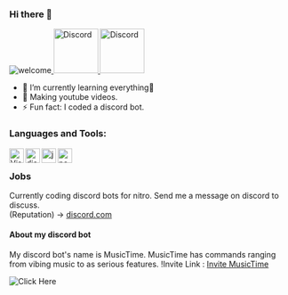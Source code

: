 ### Hi there 👋
![welcome](https://imgur.com/hIF5q3k)<a href="https://discord.gg/VSugGX7">
    <img src="https://user-images.githubusercontent.com/59381835/92191514-d649ad80-ee18-11ea-9bc4-e95c7a122a99.png" alt="Discord" width="80"/>
  </a>
  <a href="https://www.youtube.com/channel/UC9xBpEHyRxZlOKmRK7nDWvw/videos?view_as=subscriber">
    <img src="https://user-images.githubusercontent.com/59381835/92191346-676c5480-ee18-11ea-8240-e416eb1a5b5d.png" alt="Discord" width="80"/>
  </a>
- 🌱 I’m currently learning everything🤣
- 💎 Making youtube videos.
- ⚡ Fun fact: I coded a discord bot.<br />

### Languages and Tools:
<img align="left" alt="Visual Studio Code" width="26px" src="https://i.imgur.com/LwSdAlE.png" />
<img align="left" alt="discord.js" width="26px" src="https://i.imgur.com/SI1DZf3.png" />
<img align="left" alt="js" width="26px" src="https://i.imgur.com/3u1wzwE.png" />
<img align="left" alt="node.js" width="26px" src="https://i.imgur.com/tYLFZBh.png" /> <br />

### Jobs
Currently coding discord bots for nitro. Send me a message on discord to discuss.<br>
(Reputation) -> [discord.com](https://discord.gg/VSugGX7)<br />

#### About my discord bot
My discord bot's name is MusicTime. MusicTime has commands ranging from vibing music to as serious features.
!Invite Link : [Invite MusicTime](http://bit.ly/musicchill)

![Click Here](https://github-readme-stats.vercel.app/api?username=ChillPlayz&show_icons=true&theme=onedark)
